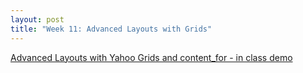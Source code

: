 ```yaml
--- 
layout: post
title: "Week 11: Advanced Layouts with Grids"
---
```

<a href="https://ctools.umich.edu/access/content/group/5467bdfe-aa27-476f-808f-bdb855e9a6a0/screencasts/SI539%20Advanced%20Layouts%20Demo.mov">Advanced Layouts with Yahoo Grids and content_for - in class demo</a>
